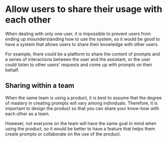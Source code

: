 # Allow users to share their usage with each other

When dealing with only one user, it is impossible to prevent users from ending up misunderstanding how to use the system, so it would be good to have a system that allows users to share their knowledge with other users.

For example, there could be a platform to share the content of prompts and a series of interactions between the user and the assistant, or the user could listen to other users' requests and come up with prompts on their behalf.

## Sharing within a team

When the same team is using a product, it is best to assume that the degree of mastery in creating prompts will vary among individuals. Therefore, it is important to design the product so that you can share your know-how with each other as a team.

However, not everyone on the team will have the same goal in mind when using the product, so it would be better to have a feature that helps them create prompts or collaborate on the use of the product.
